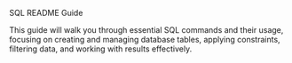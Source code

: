 SQL README Guide

This guide will walk you through essential SQL commands and their usage, focusing on creating and managing database tables, applying constraints, filtering data, and working with results effectively.

